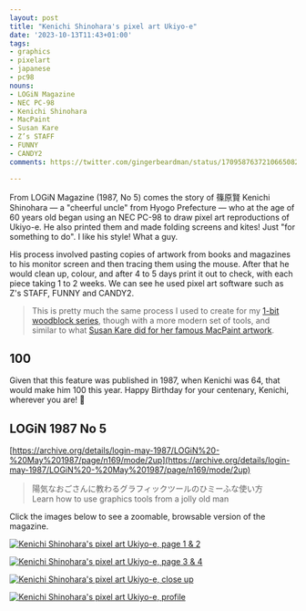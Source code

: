 ```yaml
---
layout: post
title: "Kenichi Shinohara's pixel art Ukiyo-e"
date: '2023-10-13T11:43+01:00'
tags:
- graphics
- pixelart
- japanese
- pc98
nouns:
- LOGiN Magazine
- NEC PC-98
- Kenichi Shinohara
- MacPaint
- Susan Kare
- Z’s STAFF
- FUNNY
- CANDY2
comments: https://twitter.com/gingerbeardman/status/1709587637210665082

---
```


From LOGiN Magazine (1987, No 5) comes the story of 篠原賢 Kenichi Shinohara — a "cheerful uncle" from Hyogo Prefecture — who at the age of 60 years old began using an NEC PC-98 to draw pixel art reproductions of Ukiyo-e. He also printed them and made folding screens and kites! Just "for something to do". I like his style! What a guy.

His process involved pasting copies of artwork from books and magazines to his monitor screen and then tracing them using the mouse. After that he would clean up, colour, and after 4 to 5 days print it out to check, with each piece taking 1 to 2 weeks. We can see he used pixel art software such as Z's STAFF, FUNNY and CANDY2.

> This is pretty much the same process I used to create for my [1-bit woodblock series](/tag/1bitwoodblocks/), though with a more modern set of tools, and similar to what [Susan Kare did for her famous MacPaint artwork](https://www.folklore.org/StoryView.py?project=Macintosh&story=MacPaint_Gallery.txt).

## 100

Given that this feature was published in 1987, when Kenichi was 64, that would make him 100 this year. Happy Birthday for your centenary, Kenichi, wherever you are! 🎂

## LOGiN 1987 No 5

[https://archive.org/details/login-may-1987/LOGiN%20-%20May%201987/page/n169/mode/2up](https://archive.org/details/login-may-1987/LOGiN%20-%20May%201987/page/n169/mode/2up)

> 陽気なおごさんに教わるグラフィックツールのひミーふな使い方  
> Learn how to use graphics tools from a jolly old man

Click the images below to see a zoomable, browsable version of the magazine.

[![Kenichi Shinohara's pixel art Ukiyo-e, page 1 & 2](https://cdn.gingerbeardman.com/images/posts/kenichi-shinohara-pixel-art-ukiyoe-1.jpg)](https://archive.org/details/login-may-1987/LOGiN%20-%20May%201987/page/n169/mode/2up)

[![Kenichi Shinohara's pixel art Ukiyo-e, page 3 & 4](https://cdn.gingerbeardman.com/images/posts/kenichi-shinohara-pixel-art-ukiyoe-2.jpg)](https://archive.org/details/login-may-1987/LOGiN%20-%20May%201987/page/n171/mode/2up)

[![Kenichi Shinohara's pixel art Ukiyo-e, close up](https://cdn.gingerbeardman.com/images/posts/kenichi-shinohara-pixel-art-ukiyoe-3.jpg)](https://archive.org/details/login-may-1987/LOGiN%20-%20May%201987/page/n171/mode/2up)

[![Kenichi Shinohara's pixel art Ukiyo-e, profile](https://cdn.gingerbeardman.com/images/posts/kenichi-shinohara-pixel-art-ukiyoe-4.jpg)](https://archive.org/details/login-may-1987/LOGiN%20-%20May%201987/page/n171/mode/2up)
